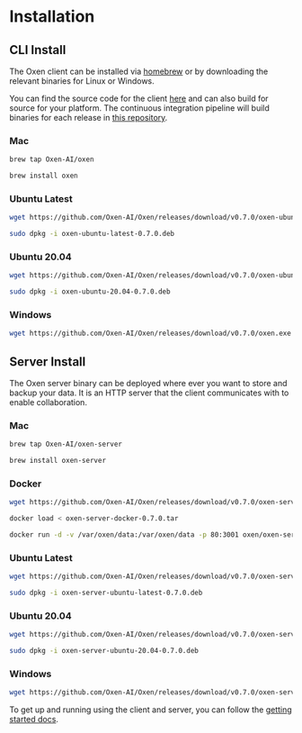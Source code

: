 # Installation

## CLI Install

The Oxen client can be installed via [homebrew](https://brew.sh/) or by downloading the relevant binaries for Linux or Windows.

You can find the source code for the client [here](https://github.com/Oxen-AI/Oxen) and can also build for source for your platform. The continuous integration pipeline will build binaries for each release in [this repository](https://github.com/Oxen-AI/Oxen).

### Mac

```bash
brew tap Oxen-AI/oxen
```

```bash
brew install oxen
```

### Ubuntu Latest

```bash
wget https://github.com/Oxen-AI/Oxen/releases/download/v0.7.0/oxen-ubuntu-latest-0.7.0.deb
```

```bash
sudo dpkg -i oxen-ubuntu-latest-0.7.0.deb
```

### Ubuntu 20.04

```bash
wget https://github.com/Oxen-AI/Oxen/releases/download/v0.7.0/oxen-ubuntu-20.04-0.7.0.deb
```

```bash
sudo dpkg -i oxen-ubuntu-20.04-0.7.0.deb
```

### Windows

```bash
wget https://github.com/Oxen-AI/Oxen/releases/download/v0.7.0/oxen.exe
```

## Server Install

The Oxen server binary can be deployed where ever you want to store and backup your data. It is an HTTP server that the client communicates with to enable collaboration.

### Mac

```bash
brew tap Oxen-AI/oxen-server
```

```bash
brew install oxen-server
```

### Docker

```bash
wget https://github.com/Oxen-AI/Oxen/releases/download/v0.7.0/oxen-server-docker-0.7.0.tar
```

```bash
docker load < oxen-server-docker-0.7.0.tar
```

```bash
docker run -d -v /var/oxen/data:/var/oxen/data -p 80:3001 oxen/oxen-server:latest
```

### Ubuntu Latest

```bash
wget https://github.com/Oxen-AI/Oxen/releases/download/v0.7.0/oxen-server-ubuntu-latest-0.7.0.deb
```

```bash
sudo dpkg -i oxen-server-ubuntu-latest-0.7.0.deb
```

### Ubuntu 20.04

```bash
wget https://github.com/Oxen-AI/Oxen/releases/download/v0.7.0/oxen-server-ubuntu-20.04-0.7.0.deb
```

```bash
sudo dpkg -i oxen-server-ubuntu-20.04-0.7.0.deb
```

### Windows

```bash
wget https://github.com/Oxen-AI/Oxen/releases/download/v0.7.0/oxen-server.exe
```

To get up and running using the client and server, you can follow the [getting started docs](https://github.com/Oxen-AI/oxen-release).
